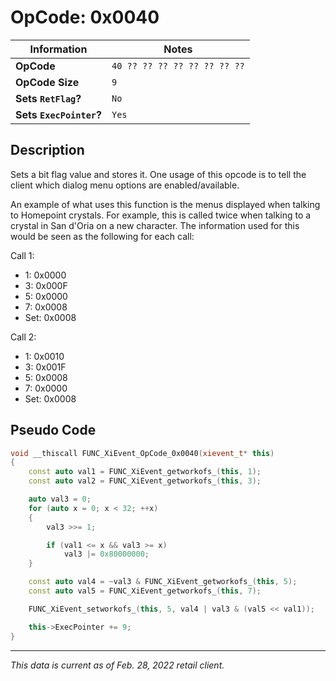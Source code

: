 # OpCode: 0x0040

| Information               | Notes |
|---                        |---    |
| **OpCode**                | `40 ?? ?? ?? ?? ?? ?? ?? ??` |
| **OpCode Size**           | `9`   |
| **Sets `RetFlag`?**       | `No`  |
| **Sets `ExecPointer`?**   | `Yes` |

## Description

Sets a bit flag value and stores it. One usage of this opcode is to tell the client which dialog menu options are enabled/available.

An example of what uses this function is the menus displayed when talking to Homepoint crystals. For example, this is called twice when talking to a crystal in San d'Oria on a new character. The information used for this would be seen as the following for each call:

Call 1:

  * 1: 0x0000
  * 3: 0x000F
  * 5: 0x0000
  * 7: 0x0008
  * Set: 0x0008

Call 2:

  * 1: 0x0010
  * 3: 0x001F
  * 5: 0x0008
  * 7: 0x0000
  * Set: 0x0008

## Pseudo Code

```cpp
void __thiscall FUNC_XiEvent_OpCode_0x0040(xievent_t* this)
{
    const auto val1 = FUNC_XiEvent_getworkofs_(this, 1);
    const auto val2 = FUNC_XiEvent_getworkofs_(this, 3);

    auto val3 = 0;
    for (auto x = 0; x < 32; ++x)
    {
        val3 >>= 1;

        if (val1 <= x && val3 >= x)
            val3 |= 0x80000000;
    }

    const auto val4 = ~val3 & FUNC_XiEvent_getworkofs_(this, 5);
    const auto val5 = FUNC_XiEvent_getworkofs_(this, 7);

    FUNC_XiEvent_setworkofs_(this, 5, val4 | val3 & (val5 << val1));

    this->ExecPointer += 9;
}
```

---

_This data is current as of Feb. 28, 2022 retail client._